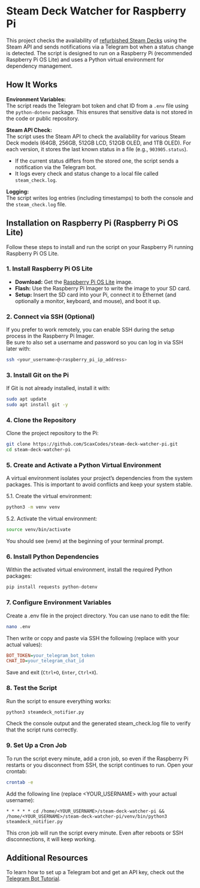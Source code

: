 # Steam Deck Watcher for Raspberry Pi

This project checks the availability of [refurbished Steam Decks](https://store.steampowered.com/sale/steamdeckrefurbished/) using the Steam API and sends notifications via a Telegram bot when a status change is detected. The script is designed to run on a Raspberry Pi (recommended Raspberry Pi OS Lite) and uses a Python virtual environment for dependency management.

## How It Works

**Environment Variables:**  
 The script reads the Telegram bot token and chat ID from a `.env` file using the `python-dotenv` package. This ensures that sensitive data is not stored in the code or public repository.

**Steam API Check:**  
 The script uses the Steam API to check the availability for various Steam Deck models (64GB, 256GB, 512GB LCD, 512GB OLED, and 1TB OLED). For each version, it stores the last known status in a file (e.g., `903905.status`).

- If the current status differs from the stored one, the script sends a notification via the Telegram bot.
- It logs every check and status change to a local file called `steam_check.log`.

**Logging:**  
 The script writes log entries (including timestamps) to both the console and the `steam_check.log` file.

## Installation on Raspberry Pi (Raspberry Pi OS Lite)

Follow these steps to install and run the script on your Raspberry Pi running Raspberry Pi OS Lite.

### 1. Install Raspberry Pi OS Lite

- **Download:** Get the [Raspberry Pi OS Lite](https://www.raspberrypi.com/software/operating-systems/) image.
- **Flash:** Use the Raspberry Pi Imager to write the image to your SD card.
- **Setup:** Insert the SD card into your Pi, connect it to Ethernet (and optionally a monitor, keyboard, and mouse), and boot it up.

### 2. Connect via SSH (Optional)

If you prefer to work remotely, you can enable SSH during the setup process in the Raspberry Pi Imager.  
Be sure to also set a username and password so you can log in via SSH later with:

```bash
ssh <your_username>@<raspberry_pi_ip_address>
```

### 3. Install Git on the Pi

If Git is not already installed, install it with:

```bash
sudo apt update
sudo apt install git -y
```

### 4. Clone the Repository

Clone the project repository to the Pi:

```bash
git clone https://github.com/ScaxCodes/steam-deck-watcher-pi.git
cd steam-deck-watcher-pi
```

### 5. Create and Activate a Python Virtual Environment

A virtual environment isolates your project’s dependencies from the system packages. This is important to avoid conflicts and keep your system stable.

5.1. Create the virtual environment:

```bash
python3 -m venv venv
```

5.2. Activate the virtual environment:

```bash
source venv/bin/activate
```

You should see (venv) at the beginning of your terminal prompt.

### 6. Install Python Dependencies

Within the activated virtual environment, install the required Python packages:

```bash
pip install requests python-dotenv
```

### 7. Configure Environment Variables

Create a .env file in the project directory. You can use nano to edit the file:

```bash
nano .env
```

Then write or copy and paste via SSH the following (replace with your actual values):

```ini
BOT_TOKEN=your_telegram_bot_token
CHAT_ID=your_telegram_chat_id
```

Save and exit (`Ctrl+O`, `Enter`, `Ctrl+X`).

### 8. Test the Script

Run the script to ensure everything works:

```bash
python3 steamdeck_notifier.py
```

Check the console output and the generated steam_check.log file to verify that the script runs correctly.

### 9. Set Up a Cron Job

To run the script every minute, add a cron job, so even if the Raspberry Pi restarts or you disconnect from SSH, the script continues to run. Open your crontab:

```bash
crontab -e
```

Add the following line (replace <YOUR_USERNAME> with your actual username):

```cron
* * * * * cd /home/<YOUR_USERNAME>/steam-deck-watcher-pi && /home/<YOUR_USERNAME>/steam-deck-watcher-pi/venv/bin/python3 steamdeck_notifier.py
```

This cron job will run the script every minute. Even after reboots or SSH disconnections, it will keep working.

## Additional Resources

To learn how to set up a Telegram bot and get an API key, check out the [Telegram Bot Tutorial](https://core.telegram.org/bots/tutorial).
